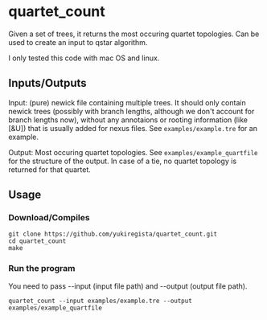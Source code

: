 # quartet_count

Given a set of trees, it returns the most occuring quartet topologies. Can be used to create an input to qstar algorithm.

I only tested this code with mac OS and linux.

## Inputs/Outputs
Input: (pure) newick file containing multiple trees. It should only contain newick trees (possibly with branch lengths, although we don't account for branch lengths now), without any annotaions or rooting information (like [\&U]) that is usually added for nexus files. See `examples/example.tre` for an example.

Output: Most occuring quartet topologies. See `examples/example_quartfile` for the structure of the output. In case of a tie, no quartet topology is returned for that quartet.


## Usage
### Download/Compiles
```
git clone https://github.com/yukiregista/quartet_count.git
cd quartet_count
make
```

### Run the program
You need to pass --input (input file path) and --output (output file path).
```
quartet_count --input examples/example.tre --output examples/example_quartfile
```
